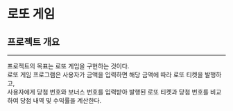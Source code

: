 # 로또 게임

## 프로젝트 개요
- - - 
프로젝트의 목표는 로또 게임을 구현하는 것이다.  
로또 게임 프로그램은 사용자가 금액을 입력하면 해당 금액에 따라 로또 티켓을 발행하고,   
사용자에게 당첨 번호와 보너스 번호를 입력받아 발행된 로또 티켓과 당첨 번호를 비교하여 당첨 내역 및 수익률을 계산한다.